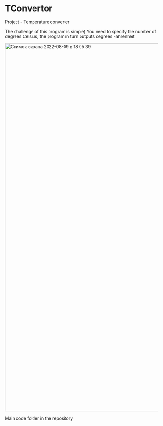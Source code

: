 # TConvertor
Project - Temperature converter

The challenge of this program is simple)
You need to specify the number of degrees Celsius, the program in turn outputs degrees Fahrenheit

<img width="1211" alt="Снимок экрана 2022-08-09 в 18 05 39" src="https://user-images.githubusercontent.com/107930591/183669965-0c8fe458-acca-4e20-b3da-b916c0d8cf79.png">

Main code folder in the repository
